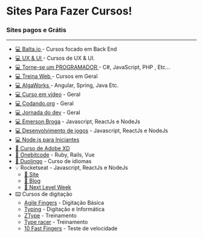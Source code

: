 # Sites Para Fazer Cursos!

### Sites pagos e Grátis

***

- [💻 Balta.io ](https://app.balta.io) - Cursos focado em Back End
- [💻 UX & UI ](https://www.origamid.com) - Cursos de UX & UI.
- [💻 Torne-se um PROGRAMADOR ](http://www.torneseumprogramador.com.br) - C#, JavaScript, PHP , Etc...
- [💻 Treina Web ](https://www.treinaweb.com.br/blog/amp/) - Cursos em Geral
- [💻 AlgaWorks ](https://www.algaworks.com) - Angular, Spring, Java Etc.
- [💻 Curso em vídeo](https://www.youtube.com/user/cursosemvideo) - Geral
- [💻 Codando.org](https://codando.org/material-gratuito) - Geral
- [💻 Jornada do dev](https://jornadadodev.com.br/cursos) - Geral
- [💻 Emerson Broga](https://www.youtube.com/channel/UC29n3f6JhwqtD-kCJi_BwoA) - Javascript, ReactJs e NodeJs
- [💻 Desenvolvimento de jogos](https://www.youtube.com/playlist?list=PLMdYygf53DP5SVQQrkKCVWDS0TwYLVitL) - Javascript, ReactJs e NodeJs 
- [💻 Node.js para Iniciantes](https://treinamento.nodebr.org)
- [🎨 Curso de Adobe XD](https://www.youtube.com/playlist?list=PL9rc_FjKlX3-K25DZVcNlsVDItg9OlZiW)
- [💎 Onebitcode](https://onebitcode.com/cursos) - Ruby, Rails, Vue
- [💬 Duolingo](https://pt.duolingo.com) - Curso de idiomas
- 💡 Rocketseat - Javascript, ReactJs e NodeJs
  - [💜 Site](https://rocketseat.com.br)
  - [📝 Blog](https://blog.rocketseat.com.br)
  - [🚀 Next Level Week](https://nextlevelweek.com)
- ⌨️ Cursos de digitação
  - [Agile Fingers](https://agilefingers.com/pt) - Digitação Básica
  - [Typing](https://www.typing.com/br) - Digitação e Informática
  - [ZType](https://zty.pe/) - Treinamento
  - [Type racer](https://play.typeracer.com/) - Treinamento
  - [10 Fast Fingers](https://10fastfingers.com/typing-test/portuguese) - Teste de velocidade
